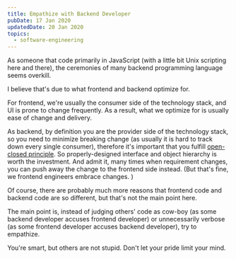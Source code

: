 ```yaml
---
title: Empathize with Backend Developer
pubDate: 17 Jan 2020
updatedDate: 20 Jan 2020
topics:
  - software-engineering
---
```


As someone that code primarily in JavaScript (with a little bit Unix scripting here and there), the ceremonies of many backend programming language seems overkill.

I believe that's due to what frontend and backend optimize for.

For frontend, we're usually the consumer side of the technology stack, and UI is prone to change frequently. As a result, what we optimize for is usually ease of change and delivery.

As backend, by definition you are the provider side of the technology stack, so you need to minimize breaking change (as usually it is hard to track down every single consumer), therefore it's important that you fulfill [open-closed principle]. So properly-designed interface and object hierarchy is worth the investment. And admit it, many times when requirement changes, you can push away the change to the frontend side instead. (But that's fine, we frontend engineers embrace changes. )

Of course, there are probably much more reasons that frontend code and backend code are so different, but that's not the main point here.

The main point is, instead of judging others' code as cow-boy (as some backend developer accuses frontend developer) or unnecessarily verbose (as some frontend developer accuses backend developer), try to empathize.

You're smart, but others are not stupid. Don't let your pride limit your mind.

[open-closed principle]: https://en.wikipedia.org/wiki/Open%E2%80%93closed_principle
